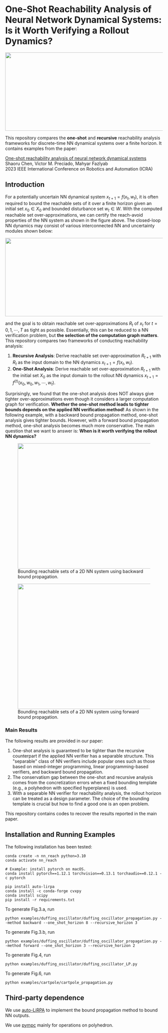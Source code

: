 # One-Shot Reachability Analysis of Neural Network Dynamical Systems: Is it Worth Verifying a Rollout Dynamics? 

<img src="https://github.com/ShaoruChen/web-materials/blob/main/One_shot_ICRA_23/illustration_3.png" width="600" height="250">

This repository compares the **one-shot** and **recursive** reachability analysis frameworks for discrete-time NN dynamical systems over a finite horizon. It contains examples from the paper:

[One-shot reachability analysis of neural network dynamical systems](https://arxiv.org/pdf/2209.11827.pdf) \
Shaoru Chen, Victor M. Preciado, Mahyar Fazlyab \
2023 IEEE International Conference on Robotics and Automation (ICRA)

## Introduction 
For a potentially uncertain NN dynamical system $x_{t+1} = f(x_t, w_t)$, it is often required to bound the reachable sets of it over a finite horizon given an initial set $x_0 \in X_0$ and bounded disturbance set $w_t \in W$. With the computed reachable set over-approximations, we can certify the reach-avoid properties of the NN system as shown in the figure above. The closed-loop NN dynamics may consist of various interconnected NN and uncertainty modules shown below:

<img src="https://github.com/ShaoruChen/web-materials/blob/main/One_shot_ICRA_23/nnds.png" width="600" height="250">

and the goal is to obtain reachable set over-approximations $R_t$ of $x_t$ for $t= 0, 1, \cdots, T$ as tight as possible. Essentially, this can be reduced to a NN verification problem, but **the selection of the computation graph matters**. This repository compares two frameworks of conducting reachability analysis:

1. **Recursive Analysis**: Derive reachable set over-approximation $R_{t+1}$ with $R_t$ as the input domain to the NN dynamics  $x_{t+1} = f(x_t, w_t)$. 
2. **One-Shot Analysis**: Derive reachable set over-approximation $R_{t+1}$ with the initial set $X_0$ as the input domain to the rollout NN dynamics $x_{t+1} = f^{(t)}(x_0, w_0, w_1, \cdots, w_t)$.

Surprisingly, we found that the one-shot analysis does NOT always give tighter over-approximations even though it considers a larger computation graph for verification. **Whether the one-shot method leads to tighter bounds depends on the applied NN verification method!** As shown in the following example, with a backward bound propagation method, one-shot analysis gives tighter bounds. However, with a forward bound propagation method, one-shot analysis becomes much more conservative. The main question that we want to answer is: **When is it worth verifying the rollout NN dynamics?** 

<figure>
<img src="https://github.com/ShaoruChen/web-materials/blob/main/One_shot_ICRA_23/duffing_backward.png" width="450" height="400">
<figcaption>Bounding reachable sets of a 2D NN system using backward bound propagation.</figcaption>
</figure>
<figure>
<img src="https://github.com/ShaoruChen/web-materials/blob/main/One_shot_ICRA_23/duffing_forward.png" width="450" height="400">
<figcaption>Bounding reachable sets of a 2D NN system using forward bound propagation.</figcaption>
</figure>

### Main Results 
The following results are provided in our paper: 

1. One-shot analysis is guaranteed to be tighter than the recursive counterpart if the applied NN verifier has a separable structure. This "separable" class of NN verifiers include popular ones such as those based on mixed-integer programming, linear programming-based verifiers, and backward bound propagation.
2. The conservatism gap between the one-shot and recursive analysis comes from the concretization errors when a fixed bounding template (e.g., a polyhedron with specified hyperplanes) is used. 
3. With a separable NN verifier for reachability analysis, the rollout horizon can be treated as a design parameter. The choice of the bounding template is crucial but how to find a good one is an open problem. 

This repository contains codes to recover the results reported in the main paper. 

## Installation and Running Examples
The following installation has been tested:

```
conda create -n nn_reach python=3.10
conda activate nn_reach

# Example: install pytorch on macOS. 
conda install pytorch==1.12.1 torchvision==0.13.1 torchaudio==0.12.1 -c pytorch

pip install auto-lirpa
conda install -c conda-forge cvxpy
conda install scipy
pip install -r requirements.txt
```

To generate Fig.3.a, run
```
python examples/duffing_oscillator/duffing_oscillator_propagation.py --method backward --one_shot_horizon 8 --recursive_horizon 3
```

To generate Fig.3.b, run
```
python examples/duffing_oscillator/duffing_oscillator_propagation.py --method forward --one_shot_horizon 3 --recursive_horizon 2
```

To generate Fig.4, run
```
python examples/duffing_oscillator/duffing_oscillator_LP.py
```

To generate Fig.6, run
```
python examples/cartpole/cartpole_propagation.py
```


## Third-party dependence
We use [auto-LiRPA](https://github.com/Verified-Intelligence/auto_LiRPA) to implement the bound propagation method to bound NN outputs.

We use [pympc](https://github.com/TobiaMarcucci/pympc/tree/master) mainly for operations on polyhedron.

